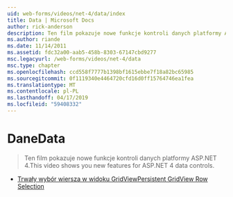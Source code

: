 ```yaml
---
uid: web-forms/videos/net-4/data/index
title: Data | Microsoft Docs
author: rick-anderson
description: Ten film pokazuje nowe funkcje kontroli danych platformy ASP.NET 4.
ms.author: riande
ms.date: 11/14/2011
ms.assetid: fdc32a00-aab5-458b-8303-67147cbd9277
msc.legacyurl: /web-forms/videos/net-4/data
msc.type: chapter
ms.openlocfilehash: ccd558f7777b1398bf1615ebbe7f18a82bc65985
ms.sourcegitcommit: 0f1119340e4464720cfd16d0ff15764746ea1fea
ms.translationtype: MT
ms.contentlocale: pl-PL
ms.lasthandoff: 04/17/2019
ms.locfileid: "59408332"
---
```

# <a name="data"></a><span data-ttu-id="e6ebd-103">Dane</span><span class="sxs-lookup"><span data-stu-id="e6ebd-103">Data</span></span>

> <span data-ttu-id="e6ebd-104">Ten film pokazuje nowe funkcje kontroli danych platformy ASP.NET 4.</span><span class="sxs-lookup"><span data-stu-id="e6ebd-104">This video shows you new features for ASP.NET 4 data controls.</span></span>


- [<span data-ttu-id="e6ebd-105">Trwały wybór wiersza w widoku GridView</span><span class="sxs-lookup"><span data-stu-id="e6ebd-105">Persistent GridView Row Selection</span></span>](aspnet-4-quick-hit-persistent-gridview-row-selection.md)
